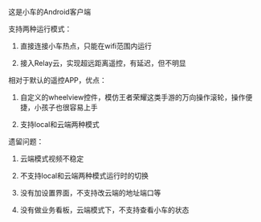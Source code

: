 这是小车的Android客户端

支持两种运行模式：

1. 直接连接小车热点，只能在wifi范围内运行

2. 接入Relay云，实现超远距离遥控，有延迟，但不明显

相对于默认的遥控APP，优点：

1. 自定义的wheelview控件，模仿王者荣耀这类手游的万向操作滚轮，操作便捷，小孩子也很容易上手

2. 支持local和云端两种模式



遗留问题：
1. 云端模式视频不稳定

2. 不支持local和云端两种模式运行时的切换

3. 没有加设置界面，不支持改云端的地址端口等

4. 没有做业务看板，云端模式下，不支持查看小车的状态


